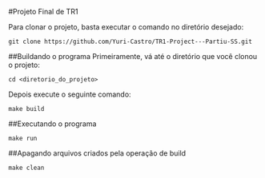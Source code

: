 #Projeto Final de TR1

Para clonar o projeto, basta executar o comando no diretório desejado:

	git clone https://github.com/Yuri-Castro/TR1-Project---Partiu-SS.git

##Buildando o programa
Primeiramente, vá até o diretório que você clonou o projeto:

	cd <diretorio_do_projeto>

Depois execute o seguinte comando:

	make build

##Executando o programa

	make run

##Apagando arquivos criados pela operação de build

	make clean
